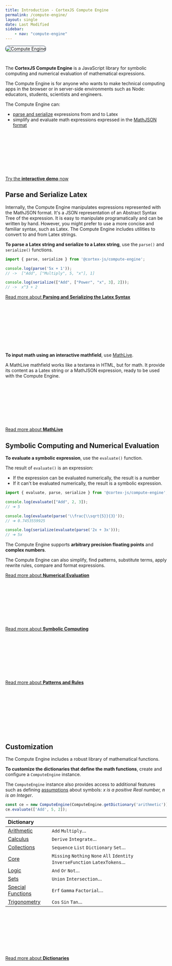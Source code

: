 ```yaml
---
title: Introduction - CortexJS Compute Engine
permalink: /compute-engine/
layout: single
date: Last Modified
sidebar:
    - nav: "compute-engine"
---
```


<img alt="Compute Engine" src='/assets/Compute-Engine-2.jpg' style='margin-bottom:2em; border-radius:8px; border:1px solid #203346'>

The **CortexJS Compute Engine** is a JavaScript library for symbolic
computing and numerical evaluation of mathematical expressions.

The Compute Engine is for anyone who wants to make technical computing apps 
in the browser or in server-side environments such as Node: educators, students, scientists and engineers.


The Compute Engine can:
- <a href="/compute-engine/guides/latex-syntax/">parse and serialize</a> expressions from and to Latex
- simplify and evaluate math expressions expressed in the <a href ="/math-json/">MathJSON format</a>

<div class='read-more'><a href="/compute-engine/demo/">Try the <strong>interactive demo</strong> now<svg class="svg-chevron" ><use xlink:href="#svg-chevron"></use></svg></a></div>

## Parse and Serialize Latex

Internally, the Compute Engine manipulates expressions represented with the MathJSON format. It's a JSON representation of an Abstract Syntax Tree
of the expression. It is easy to manipulate programatically and can be
written by hand. However, you might prefer to use a more concise and
familiar syntax, such as Latex. The Compute Engine includes utilities
to convert to and from Latex strings.

**To parse a Latex string and serialize to a Latex string**, use the `parse()` and `serialize()` 
functions.

```js
import { parse, serialize } from '@cortex-js/compute-engine';

console.log(parse('5x + 1'));
// ->  ["Add", ["Multiply", 5, "x"], 1]

console.log(serialize(["Add", ["Power", "x", 3], 2]));
// ->  x^3 + 2

```

<div class='read-more'><a href="/compute-engine/guides/latex-syntax/">Read more about <strong>Parsing and Serializing the Latex Syntax</strong><svg class="svg-chevron" ><use xlink:href="#svg-chevron"></use></svg></a></div>

**To input math using an interactive mathfield**, use [MathLive](/mathlive/).

A MathLive mathfield works like a textarea in HTML, but for math. It provide 
its content as a Latex string or a MathJSON expression, ready to be used with the Compute Engine.

<div class='read-more'><a href="/mathlive/">Read more about <strong>MathLive</strong><svg class="svg-chevron" ><use xlink:href="#svg-chevron"></use></svg></a></div>



## Symbolic Computing and Numerical Evaluation

**To evaluate a symbolic expression**, use the `evaluate()` function.

The result of `evaluate()` is an expression:

- If the expression can be evaluated numerically, the result is a number
- If it can't be evaluated numerically, the result is a symbolic expression.

```js
import { evaluate, parse, serialize } from '@cortex-js/compute-engine';

console.log(evaluate(["Add", 2, 3]);
// ➔ 5

console.log(evaluate(parse('\\frac{\\sqrt{5}}{3}'));
// ➔ 0.7453559925

console.log(serialize(evaluate(parse('2x + 3x')));
// ➔ 5x
```

The Compute Engine supports **arbitrary precision floating points** and **complex
numbers**.

The Compute Engine can also simplify, find patterns, substitute terms, apply rewrite rules,
compare and format expressions.


<div class='read-more'><a href="/compute-engine/guides/numerical-evaluation/">Read more about <strong>Numerical Evaluation</strong><svg class="svg-chevron" ><use xlink:href="#svg-chevron"></use></svg></a></div>


<div class='read-more'><a href="/compute-engine/guides/symbolic-computing/">Read more about <strong>Symbolic Computing</strong><svg class="svg-chevron" ><use xlink:href="#svg-chevron"></use></svg></a></div>

<div class='read-more'><a href="/compute-engine/guides/patterns-and-rules/">Read more about <strong>Patterns and Rules</strong><svg class="svg-chevron" ><use xlink:href="#svg-chevron"></use></svg></a></div>



## Customization

The Compute Engine includes a robust library of mathematical functions. 

**To customize the dictionaries that define the math functions**, create and configure a `ComputeEngine` instance.

The `ComputeEngine` instance also provides access to additional features
such as defining [assumptions](/compute-engine/guides/assumptions/) about 
symbols: _x is a positive Real number, n is an Integer_.

```js
const ce = new ComputeEngine(ComputeEngine.getDictionary('arithmetic'));
ce.evaluate(['Add', 5, 2]);
```

<div class=symbols-table>

| Dictionary |  |
|:---|:---|
| [Arithmetic](/compute-engine/reference/arithmetic/) | `Add` `Multiply`...|
| [Calculus](/compute-engine/reference/calculus/) | `Derive` `Integrate`...|
| [Collections](/compute-engine/reference/collections/)| `Sequence` `List` `Dictionary` `Set`... |
| [Core](/compute-engine/reference/core/) | `Missing` `Nothing` `None` `All`  `Identity` `InverseFunction` `LatexTokens`... |
| [Logic](/compute-engine/reference/logic/) |`And` `Or` `Not`...|
| [Sets](/compute-engine/reference/sets/) | `Union` `Intersection`...|
| [Special Functions](/compute-engine/reference/special-functions/) | `Erf` `Gamma` `Factorial`...|
| [Trigonometry](/compute-engine/reference/trigonometry/)  | `Cos` `Sin` `Tan`...| 

</div>

<div class='read-more'><a href="/compute-engine/guide/dictionaries/">Read more about <strong>Dictionaries</strong><svg class="svg-chevron" ><use xlink:href="#svg-chevron"></use></svg></a></div>
